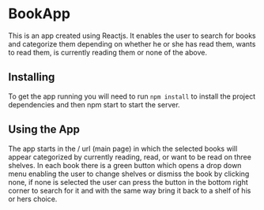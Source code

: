 # BookApp

This is an app created using Reactjs. It enables the user to search for books and categorize them
depending on whether he or she has read them, wants to read them, is currently reading them or none
of the above.

## Installing

To get the app running you will need to run `npm install` to install the project dependencies
and then npm start to start the server.


## Using the App

The app starts in the / url (main page) in which the selected books will appear categorized by
currently reading, read, or want to be read on three shelves. In each book there is a green button
which opens a drop down menu enabling the user to change shelves or dismiss the book by clicking none,
if none is selected the user can press the button in the bottom right corner to search for it and with
the same way bring it back to a shelf of his or hers choice.
